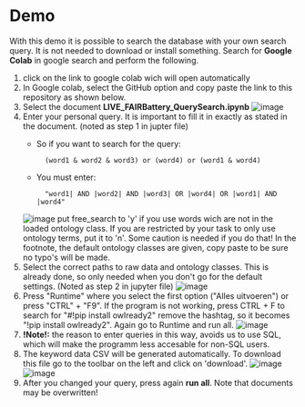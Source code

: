 # Demo
With this demo it is possible to search the database with your own search query. It is not needed to download or install something. Search for **Google Colab** in google search and perform the following.
1. click on the link to google colab wich will open automatically
2. In Google colab, select the GitHub option and copy paste the link to this repository as shown below.
3. Select the document **LIVE_FAIRBattery_QuerySearch.ipynb** ![image](https://user-images.githubusercontent.com/93695286/225937126-42e9180f-1851-49f4-8651-259b2fa44083.png)
4. Enter your personal query. It is important to fill it in exactly as stated in the document. (noted as step 1 in jupter file) 
    + So if you want to search for the query: 

            (word1 & word2 & word3) or (word4) or (word1 & word4)

    + You must enter: 
    
            "word1| AND |word2| AND |word3| OR |word4| OR |word1| AND |word4" 

    ![image](https://user-images.githubusercontent.com/93695286/225937233-6eaa439f-15fb-4624-9fcf-eb446f336284.png)
    put free_search to 'y' if you use words wich are not in the loaded ontology class. If you are restricted by your task to only use ontology terms, put it to 'n'. Some caution is needed if you do that! In the footnote, the default ontology classes are given, copy paste to be sure no typo's will be made. 
5. Select the correct paths to raw data and ontology classes. This is already done, so only needed when you don't go for the default settings. (Noted as step 2 in jupyter file) ![image](https://user-images.githubusercontent.com/93695286/225937438-730245ba-221a-4346-a5e5-2a531e0443d1.png)
6. Press "Runtime" where you select the first option ("Alles uitvoeren") or press "CTRL" + "F9". If the program is not working, press CTRL + F to search for "#!pip install owlready2" remove the hashtag, so it becomes "!pip install owlready2". Again go to Runtime and run all. ![image](https://user-images.githubusercontent.com/93695286/225937329-f0a4268d-35bc-4b59-98d0-dadc887f90e4.png)
7. **!Note!:** the reason to enter queries in this way, avoids us to use SQL, which will make the programm less accesable for non-SQL users. 
8. The keyword data CSV will be generated automatically. To download this file go to the toolbar on the left and click on 'download'. 
![image](https://user-images.githubusercontent.com/93695286/225937587-168028fb-b19b-4ffc-8484-a9dfe4b81c7d.png) ![image](https://user-images.githubusercontent.com/93695286/225937517-21929a9a-60cf-4ad1-8ed4-dd2291055553.png)
9. After you changed your query, press again **run all**. Note that documents may be overwritten!
